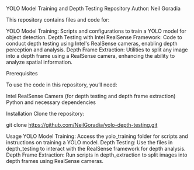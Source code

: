 YOLO Model Training and Depth Testing Repository
Author: Neil Goradia

This repository contains files and code for:

YOLO Model Training: Scripts and configurations to train a YOLO model for object detection.
Depth Testing with Intel RealSense Framework: Code to conduct depth testing using Intel's RealSense cameras, enabling depth perception and analysis.
Depth Frame Extraction: Utilities to split any image into a depth frame using a RealSense camera, enhancing the ability to analyze spatial information.

Prerequisites

To use the code in this repository, you’ll need:

Intel RealSense Camera (for depth testing and depth frame extraction)
Python and necessary dependencies 

Installation
Clone the repository:

git clone https://github.com/NeilGoradia/yolo-depth-testing.git


Usage
YOLO Model Training: Access the yolo_training folder for scripts and instructions on training a YOLO model.
Depth Testing: Use the files in depth_testing to interact with the RealSense framework for depth analysis.
Depth Frame Extraction: Run scripts in depth_extraction to split images into depth frames using RealSense cameras.
